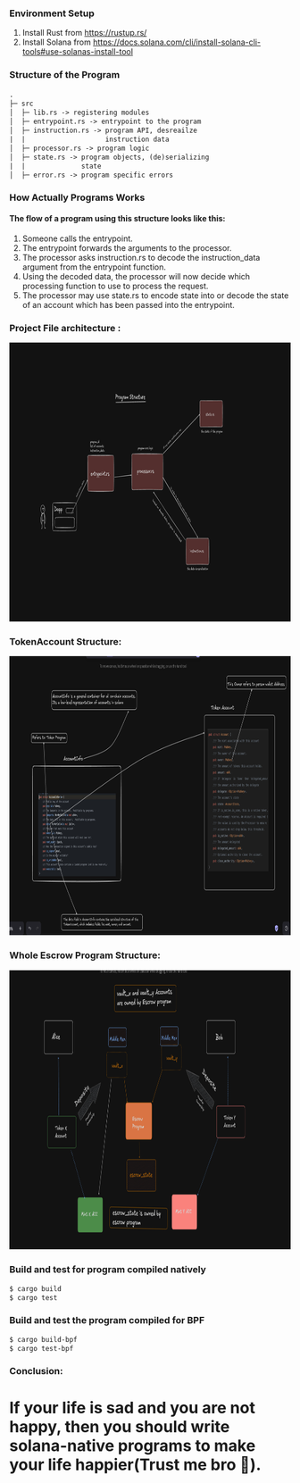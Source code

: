 ### Environment Setup
1. Install Rust from https://rustup.rs/
2. Install Solana from https://docs.solana.com/cli/install-solana-cli-tools#use-solanas-install-tool


### Structure of the Program
```
.
├─ src
│  ├─ lib.rs -> registering modules
│  ├─ entrypoint.rs -> entrypoint to the program
│  ├─ instruction.rs -> program API, desreailze
|  |                    instruction data
│  ├─ processor.rs -> program logic
│  ├─ state.rs -> program objects, (de)serializing
|  |              state
│  ├─ error.rs -> program specific errors
```

### How Actually Programs Works

#### The flow of a program using this structure looks like this:

1. Someone calls the entrypoint.
2. The entrypoint forwards the arguments to the processor.
3. The processor asks instruction.rs to decode the instruction_data argument from the
   entrypoint function.
4. Using the decoded data, the processor will now decide which processing function to
   use to process the request.
5. The processor may use state.rs to encode state into or decode the state of an
   account which has been passed into the entrypoint.


### Project File architecture :

<img src="images/project_structure.png" alt="Project Structure" width="900" height="500"/>
<br/>

### TokenAccount Structure:
<img src="https://github.com/baindlapranayraj/escrow-native/blob/master/images/token_account.png" alt="Project Structure" width="900" height="500"/>

<br/>

### Whole Escrow Program Structure:
<img src="https://github.com/baindlapranayraj/escrow-native/blob/master/images/account_flow.png" alt="Project Structure" width="900" height="500"/>


### Build and test for program compiled natively
```
$ cargo build
$ cargo test
```




### Build and test the program compiled for BPF
```
$ cargo build-bpf
$ cargo test-bpf
```

### Conclusion:
# If your life is sad and you are not happy, then you should write solana-native programs to make your life happier(Trust me bro 🙂).
